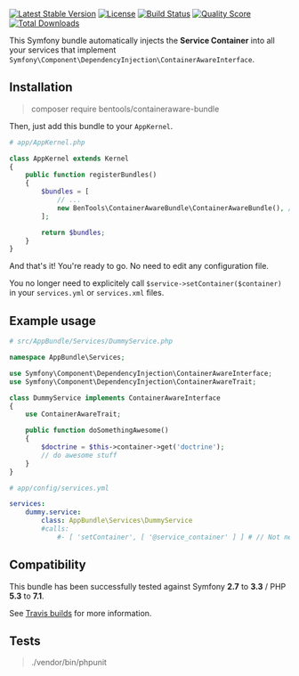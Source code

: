 [![Latest Stable Version](https://poser.pugx.org/bentools/containeraware-bundle/v/stable)](https://packagist.org/packages/bentools/containeraware-bundle)
[![License](https://poser.pugx.org/bentools/containeraware-bundle/license)](https://packagist.org/packages/bentools/containeraware-bundle)
[![Build Status](https://img.shields.io/travis/bpolaszek/containeraware-bundle/master.svg?style=flat-square)](https://travis-ci.org/bpolaszek/containeraware-bundle)
[![Quality Score](https://img.shields.io/scrutinizer/g/bpolaszek/containeraware-bundle.svg?style=flat-square)](https://scrutinizer-ci.com/g/bpolaszek/containeraware-bundle)
[![Total Downloads](https://poser.pugx.org/bentools/containeraware-bundle/downloads)](https://packagist.org/packages/bentools/containeraware-bundle)

This Symfony bundle automatically injects the **Service Container** into all your services that implement `Symfony\Component\DependencyInjection\ContainerAwareInterface`.

Installation
------------
> composer require bentools/containeraware-bundle

Then, just add this bundle to your `AppKernel`.
```php
# app/AppKernel.php

class AppKernel extends Kernel
{
    public function registerBundles()
    {
        $bundles = [
            // ...
            new BenTools\ContainerAwareBundle\ContainerAwareBundle(), // Insert at the bottom of the array for better performances
        ];

        return $bundles;
    }
}
```

And that's it! You're ready to go. No need to edit any configuration file.

You no longer need to explicitely call `$service->setContainer($container)` in your `services.yml` or `services.xml` files.


Example usage
-------------

```php
# src/AppBundle/Services/DummyService.php

namespace AppBundle\Services;

use Symfony\Component\DependencyInjection\ContainerAwareInterface;
use Symfony\Component\DependencyInjection\ContainerAwareTrait;

class DummyService implements ContainerAwareInterface
{
    use ContainerAwareTrait;

    public function doSomethingAwesome()
    {
        $doctrine = $this->container->get('doctrine');
        // do awesome stuff
    }
}
```

```yaml
# app/config/services.yml

services:
    dummy.service:
        class: AppBundle\Services\DummyService
        #calls:
            #- [ 'setContainer', [ '@service_container' ] ] # // Not needed anymore
```


Compatibility
-------------

This bundle has been successfully tested against Symfony **2.7** to **3.3** / PHP **5.3** to **7.1**.

See [Travis builds](https://travis-ci.org/bpolaszek/containeraware-bundle) for more information.

Tests
-----
> ./vendor/bin/phpunit